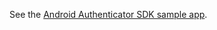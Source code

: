 See the [Android Authenticator SDK sample app](https://github.com/okta-tardis/okta-devices-android/tree/master/push-sample-appevices-android/tree/master/devices-push).